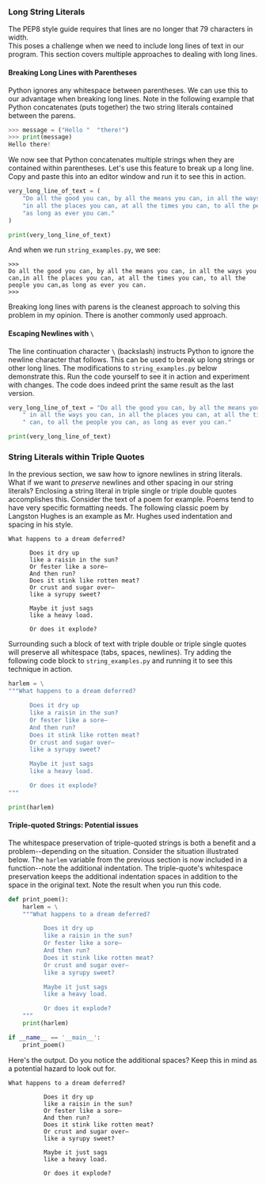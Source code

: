### Long String Literals
The PEP8 style guide requires that lines are no longer that 79 characters in width.  
This poses a challenge when we need to include long lines of text in our program. 
This section covers multiple approaches to dealing with long lines. 

#### Breaking Long Lines with Parentheses
Python ignores any whitespace between parentheses. We can use this to our advantage 
when breaking long lines.  Note in the following example that Python concatenates 
(puts together) the two string literals contained between the parens.

```python
>>> message = ("Hello "  "there!")
>>> print(message)
Hello there!
```

We now see that Python concatenates multiple strings when they are contained within 
parentheses.  Let's use this feature to break up a long line. Copy and paste this into 
an editor window and run it to see this in action.

```python title="string_examples.py"
very_long_line_of_text = (
    "Do all the good you can, by all the means you can, in all the ways you can,"
    "in all the places you can, at all the times you can, to all the people you can," 
    "as long as ever you can."
)

print(very_long_line_of_text)
```

And when we run `string_examples.py`, we see:

```
>>>
Do all the good you can, by all the means you can, in all the ways you can,in all the places you can, at all the times you can, to all the people you can,as long as ever you can.
>>>
```

Breaking long lines with parens is the cleanest approach to solving this problem in my 
opinion. There is another commonly used approach.

#### Escaping Newlines with `\`
The line continuation character `\` (backslash) instructs Python to ignore the newline 
character that follows.  This can be used to break up long strings or other long lines.
The modifications to `string_examples.py` below demonstrate this. Run the code 
yourself to see it in action and experiment with changes. The code does indeed print 
the same result as the last version. 

```python title="string_examples.py"
very_long_line_of_text = "Do all the good you can, by all the means you can,"\
    " in all the ways you can, in all the places you can, at all the times you"\
    " can, to all the people you can, as long as ever you can."

print(very_long_line_of_text)

```

### String Literals within Triple Quotes
In the previous section, we saw how to ignore newlines in string literals. 
What if we want to *preserve* newlines and other spacing in our string 
literals? Enclosing a string literal in triple single or triple double quotes 
accomplishes this.  Consider the text of a poem for example.  Poems tend to have very 
specific formatting needs.  The following classic poem by Langston Hughes is an 
example as Mr. Hughes used indentation and spacing in his style.

``` title="Harlem, By Langston Hughes"
What happens to a dream deferred?

      Does it dry up
      like a raisin in the sun?
      Or fester like a sore—
      And then run?
      Does it stink like rotten meat?
      Or crust and sugar over—
      like a syrupy sweet?

      Maybe it just sags
      like a heavy load.

      Or does it explode?
```

Surrounding such a block of text with triple double or triple single quotes will 
preserve all whitespace (tabs, spaces, newlines). Try adding the following code block 
to `string_examples.py` and running it to see this technique in action. 

```python title="string_examples.py"
harlem = \
"""What happens to a dream deferred?

      Does it dry up
      like a raisin in the sun?
      Or fester like a sore—
      And then run?
      Does it stink like rotten meat?
      Or crust and sugar over—
      like a syrupy sweet?

      Maybe it just sags
      like a heavy load.

      Or does it explode?
"""

print(harlem)
```

#### Triple-quoted Strings: Potential issues
The whitespace preservation of triple-quoted strings is both a benefit and a 
problem--depending on the situation.  Consider the situation illustrated below.  The 
`harlem` variable from the previous section is now included in a function--note the 
additional indentation.  The triple-quote's whitespace preservation keeps the 
additional indentation spaces in addition to the space in the original text. Note the 
result when you run this code.

```python title="string_examples.py"
def print_poem():
    harlem = \
    """What happens to a dream deferred?

          Does it dry up
          like a raisin in the sun?
          Or fester like a sore—
          And then run?
          Does it stink like rotten meat?
          Or crust and sugar over—
          like a syrupy sweet?

          Maybe it just sags
          like a heavy load.

          Or does it explode?
    """
    print(harlem)

if __name__ == '__main__':
    print_poem()
```

Here's the output.  Do you notice the additional spaces?  Keep this in mind as a 
potential hazard to look out for. 

```
What happens to a dream deferred?

          Does it dry up
          like a raisin in the sun?
          Or fester like a sore—
          And then run?
          Does it stink like rotten meat?
          Or crust and sugar over—
          like a syrupy sweet?

          Maybe it just sags
          like a heavy load.

          Or does it explode?
```

